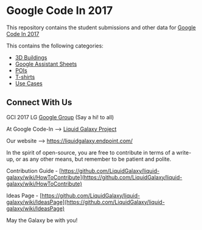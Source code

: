 # Google Code In 2017

This repository contains the student submissions and other data for [Google Code In 2017](https://codein.withgoogle.com)

This contains the following categories:
* [3D Buildings](https://github.com/LiquidGalaxyLAB/GCI-2017/tree/master/3D%20Buildings)
* [Google Assistant Sheets](https://github.com/LiquidGalaxyLAB/GCI-2017/tree/master/GoogleAssistantSheets)
* [POIs](https://github.com/LiquidGalaxyLAB/GCI-2017/tree/master/POIS)
* [T-shirts](https://github.com/LiquidGalaxyLAB/GCI-2017/tree/master/T-Shirts)
* [Use Cases](https://github.com/LiquidGalaxyLAB/GCI-2017/tree/master/UseCases)


## Connect With Us

GCI 2017 LG [Google Group](https://groups.google.com/forum/#!forum/gci17lg) (Say a hi! to all)

At Google Code-In --> [Liquid Galaxy Project](https://codein.withgoogle.com/organizations/liquid-galaxy-project/)

Our website --> https://liquidgalaxy.endpoint.com/

In the spirit of open-source, you are free to contribute in terms of a write-up, or as any other means, but remember to be patient and polite.


Contribution Guide - [https://github.com/LiquidGalaxy/liquid-galaxy/wiki/HowToContribute](https://github.com/LiquidGalaxy/liquid-galaxy/wiki/HowToContribute)

Ideas Page - [https://github.com/LiquidGalaxy/liquid-galaxy/wiki/IdeasPage](https://github.com/LiquidGalaxy/liquid-galaxy/wiki/IdeasPage)



May the Galaxy be with you!
